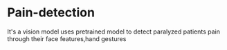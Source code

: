 # Pain-detection
It's a vision model uses pretrained model to detect paralyzed patients pain through their face features,hand gestures 
